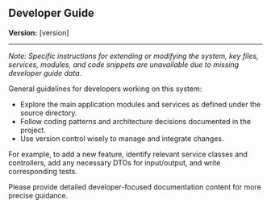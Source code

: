 ## Developer Guide

**Version:** [version]

---

*Note: Specific instructions for extending or modifying the system, key files, services, modules, and code snippets are unavailable due to missing developer guide data.*

General guidelines for developers working on this system:

- Explore the main application modules and services as defined under the source directory.
- Follow coding patterns and architecture decisions documented in the project.
- Use version control wisely to manage and integrate changes.

For example, to add a new feature, identify relevant service classes and controllers, add any necessary DTOs for input/output, and write corresponding tests.

Please provide detailed developer-focused documentation content for more precise guidance.